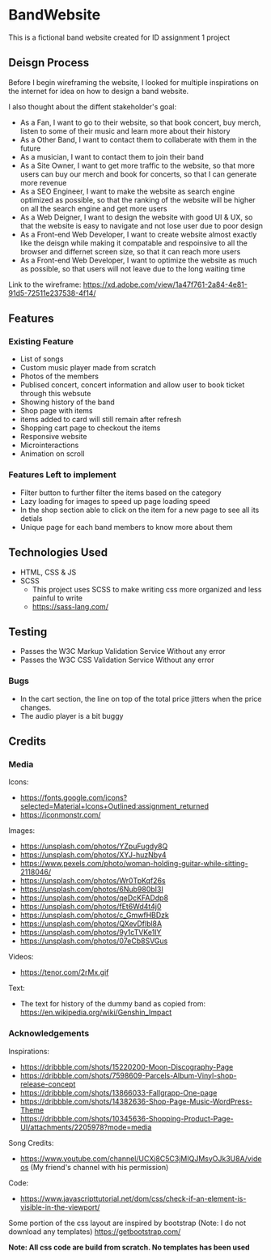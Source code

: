 # BandWebsite
This is a fictional band website created for ID assignment 1 project

## Deisgn Process
Before I begin wireframing the website, I looked for multiple inspirations on the internet for idea on how to design a band website.

I also thought about the diffent stakeholder's goal:
- As a Fan, I want to go to their website, so that book concert, buy merch, listen to some of their music and learn more about their history
- As a Other Band, I want to contact them to collaberate with them in the future
- As a musician, I want to contact them to join their band
- As a Site Owner, I want to get more traffic to the website, so that more users can buy our merch and book for concerts, so that I can generate more revenue
- As a SEO Engineer, I want to make the website as search engine optimized as possible, so that the ranking of the website will be higher on all the search engine and get more users
- As a Web Deigner, I want to design the website with good UI & UX, so that the website is easy to navigate and not lose user due to poor design
- As a Front-end Web Developer, I want to create website almost exactly like the deisgn while making it compatable and respoinsive to all the browser and differnet screen size, so that it can reach more users
- As a Front-end Web Developer, I want to optimize the website as much as possible, so that users will not leave due to the long waiting time

Link to the wireframe: https://xd.adobe.com/view/1a47f761-2a84-4e81-91d5-72511e237538-4f14/

## Features
### Existing Feature
- List of songs
- Custom music player made from scratch
- Photos of the members
- Publised concert, concert information and allow user to book ticket through this websute
- Showing history of the band
- Shop page with items
- items added to card will still remain after refresh
- Shopping cart page to checkout the items
- Responsive website
- Microinteractions
- Animation on scroll

### Features Left to implement
- Filter button to further filter the items based on the category
- Lazy loading for images to speed up page loading speed
- In the shop section able to click on the item for a new page to see all its detials
- Unique page for each band members to know more about them

## Technologies Used
- HTML, CSS & JS
- SCSS
    - This project uses SCSS to make writing css more organized and less painful to write
    - https://sass-lang.com/

## Testing
- Passes the W3C Markup Validation Service Without any error
- Passes the W3C CSS Validation Service Without any error

### Bugs
- In the cart section, the line on top of the total price jitters when the price changes.
- The audio player is a bit buggy

## Credits
### Media
Icons:
- https://fonts.google.com/icons?selected=Material+Icons+Outlined:assignment_returned
- https://iconmonstr.com/

Images:
- https://unsplash.com/photos/YZpuFugdy8Q
- https://unsplash.com/photos/XYJ-huzNby4
- https://www.pexels.com/photo/woman-holding-guitar-while-sitting-2118046/
- https://unsplash.com/photos/Wr0TpKqf26s
- https://unsplash.com/photos/6Nub980bI3I
- https://unsplash.com/photos/qeDcKFADdp8
- https://unsplash.com/photos/fEt6Wd4t4j0
- https://unsplash.com/photos/c_GmwfHBDzk
- https://unsplash.com/photos/QXevDflbl8A
- https://unsplash.com/photos/9y1cTVKe1IY
- https://unsplash.com/photos/07eCb8SVGus

Videos:
- https://tenor.com/2rMx.gif

Text:
- The text for history of the dummy band as copied from: https://en.wikipedia.org/wiki/Genshin_Impact

### Acknowledgements
Inspirations:
- https://dribbble.com/shots/15220200-Moon-Discography-Page
- https://dribbble.com/shots/7598609-Parcels-Album-Vinyl-shop-release-concept
- https://dribbble.com/shots/13866033-Fallgrapp-One-page
- https://dribbble.com/shots/14382636-Shop-Page-Music-WordPress-Theme
- https://dribbble.com/shots/10345636-Shopping-Product-Page-UI/attachments/2205978?mode=media

Song Credits:
- https://www.youtube.com/channel/UCXj8C5C3jMIQJMsyOJk3U8A/videos (My friend's channel with his permission)

Code:
- https://www.javascripttutorial.net/dom/css/check-if-an-element-is-visible-in-the-viewport/

Some portion of the css layout are inspired by bootstrap (Note: I do not download any templates)
https://getbootstrap.com/

**Note: All css code are build from scratch. No templates has been used**
